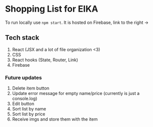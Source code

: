 # Shopping List for EIKA

To run locally use `npm start`.
It is hosted on Firebase, link to the right ->

## Tech stack

1. React (JSX and a lot of file organization <3)
2. CSS
3. React hooks (State, Router, Link)
4. Firebase


### Future updates
1. Delete item button
2. Update error message for empty name/price (currently is just a console.log)
3. Edit button
4. Sort list by name
5. Sort list by price
6. Receive imgs and store them with the item
